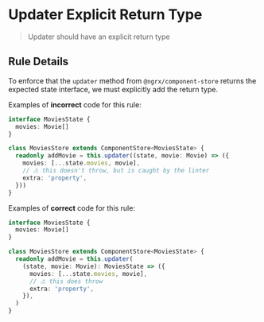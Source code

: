 # Updater Explicit Return Type

> Updater should have an explicit return type

## Rule Details

To enforce that the `updater` method from `@ngrx/component-store` returns the expected state interface, we must explicitly add the return type.

Examples of **incorrect** code for this rule:

```ts
interface MoviesState {
  movies: Movie[]
}

class MoviesStore extends ComponentStore<MoviesState> {
  readonly addMovie = this.updater((state, movie: Movie) => ({
    movies: [...state.movies, movie],
    // ⚠ this doesn't throw, but is caught by the linter
    extra: 'property',
  }))
}
```

Examples of **correct** code for this rule:

```ts
interface MoviesState {
  movies: Movie[]
}

class MoviesStore extends ComponentStore<MoviesState> {
  readonly addMovie = this.updater(
    (state, movie: Movie): MoviesState => ({
      movies: [...state.movies, movie],
      // ⚠ this does throw
      extra: 'property',
    }),
  )
}
```
